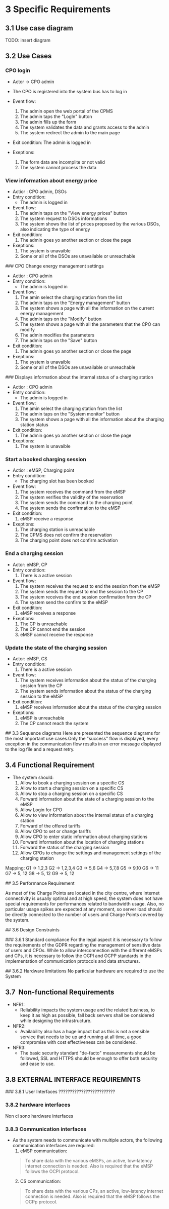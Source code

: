 # 3 Specific Requirements

## 3.1 Use case diagram

TODO: insert diagram
## 3.2 Use Cases 

### CPO login 
- Actor -> CPO admin
- The CPO is registered into the system bus has to log in 
- Event flow:
    1. The admin open the web portal of the CPMS
    2. The admin taps the "LogIn" button 
    3. The admin fills up the form
    4. The system validates the data and grants access to the admin
    5. The system redirect the admin to the main page

- Exit condition:
    The admin is logged in 
- Exeptions:
    1. The form data are incomplite or not valid 
    2. The system cannot process the data

### View information about energy price 
- Actior :
    CPO admin, DSOs
- Entry condition:
    - The admin is logged in 
- Event flow:
    1. The admin taps on the "View energy prices" button 
    2. The system request to DSOs informations 
    3. The system shows the list of prices proposed by the various DSOs, also indicating the type of energy
- Exit condition:
    1. The admin goes yo another section or close the page 
- Exeptions:
    1. The system is unavaible
    2. Some or all of the DSOs are unavailable or unreachable

### CPO Change energy management settings 
- Actior :
    CPO admin 
- Entry condition:
    - The admin is logged in 
- Event flow:
    1. The amin select the charging station from the list
    2. The admin taps on the "Energy management" button
    3. The system shows a page with all the information on the current energy management
    4. The admin taps on the "Modify" button
    5. The system shows a page with all the parameters that the CPO can modify
    6. The admin modifies the parameters
    7. The admin taps on the "Save" button
- Exit condition:
    1. The admin goes yo another section or close the page 
- Exeptions:
    1. The system is unavaible
    2. Some or all of the DSOs are unavailable or unreachable

### Displays information about the internal status of a charging station
- Actior :
    CPO admin 
- Entry condition:
    - The admin is logged in 
- Event flow:
    1. The amin select the charging station from the list
    2. The admin taps on the "System monitor" button
    3. The system shows a page with all the information about the charging station status
- Exit condition:
    1. The admin goes yo another section or close the page 
- Exeptions:
    1. The system is unavaible


### Start a booked charging session
- Actior :
    eMSP, Charging point
- Entry condition:
    - The charging slot has been booked
- Event flow:
    1. The system receives the command from the eMSP
    2. The system verifies the validity of the reservation
    3. The system sends the command to the charging point
    4. The system sends the confirmation to the eMSP
- Exit condition:
    1. eMSP receive a response
- Exeptions:
    1. The charging station is unreachable
    2. The CPMS does not confirm the reservation
    3. The charging point does not confirm activation

### End a charging session
- Actor: 
    eMSP, CP 
- Entry condition:
    1. There is a active session 
- Event flow:
    1. The system receives the request to end the session from the eMSP
    2. The system sends the request to end the session to the CP
    3. The system receives the end session confirmation from the CP
    4. The system send the confirm to the eMSP
- Exit condition:
    1. eMSP receives a response
- Exeptions:
    1. The CP is unreachable
    2. The CP cannot end the session
    3. eMSP cannot receive the response

### Update the state of the charging session
- Actor: 
    eMSP, CS
- Entry condition:
    1. There is a active session 
- Event flow:
    1. The system receives information about the status of the charging session from the CP
    2. The system sends information about the status of the charging session to the eMSP
- Exit condition:
    1. eMSP receives information about the status of the charging session
- Exeptions:
    1. eMSP is unreachable
    2. The CP cannot reach the system


## 3.3 Sequence diagrams 
Here are presented the sequence diagrams for the most important use cases.Only the "success" flow is displayed, every exception in the communication flow results in an error message displayed to the log file and a request retry.




## 3.4 Functional Requirement

- The system should:
    1. Allow to book a charging session on a specific CS
    2. Allow to start a charging session on a specific CS
    3. Allow to stop a charging session on a specific CS
    4. Forward information about the state of a charging session to the eMSP
    5. Allow Login for CPO
    6. Allow to view information about the internal status of a charging station
    7. Forward of the offered tariffs 
    8. Allow CPO to set or change tariffs
    9. Allow CPO to enter static information about charging stations
    10. Forward information about the location of charging stations
    11. Forward the status of the charging session
    12. Allow CPOs to change the settings and management settings of the charging station

Mapping: 
G1 -> 1,2,3
G2 -> 1,2,3,4
G3 -> 5,6
G4 -> 5,7,8
G5 -> 9,10
G6 -> 11
G7 -> 5, 12
G8 -> 5, 12
G9 -> 5, 12



## 3.5 Performance Requirement 

As most of the Charge Points are located in the city centre, where internet connectivity is usually optimal and at high speed, the system does not have special requirements for performances related to bandwidth usage. Also, no particular usage spikes are expected at any moment, so server load should be directly connected to the number of users and Charge Points covered by the system.

## 3.6 Design Constraints 

### 3.6.1 Standard compliance 
For the legal aspect it is necessary to follow the requirements of the GDPR regarding the management of sensitive data of users and CPOs. While to allow interconnection with the different eMSPs and CPs, it is necessary to follow the OCPI and OCPP standards in the implementation of communication protocols and data structures.

## 3.6.2 Hardware limitations 
No particular hardware are required to use the System


## 3.7  Non-functional Requirements
- NFR1:
    - Reliability impacts the system usage and the related business, to keep it as high as possible, fall back servers shall be considered while designing the infrastructure.
- NFR2:
    - Availability also has a huge impact but as this is not a sensible service that needs to be up and running at all time, a good compromise with cost effectiveness can be considered.
- NFR3:
    - The basic security standard "de-facto" measurements should be followed, SSL and HTTPS should be enough to offer both security and ease to use.

## 3.8 EXTERNAL INTERFACE REQUIREMNTS 

### 3.8.1 User Interfaces 
?????????????????????????

### 3.8.2 hardware interfaces 
Non ci sono hardware interfaces 

### 3.8.3 Communication interfaces 

- As the system needs to communicate with multiple actors, the following communication interfaces are required:
    1. eMSP communication:
    > To share data with the various eMSPs, an active, low-latency internet connection is needed. Also is required that the eMSP follows the OCPI protocol.
    2. CS communication:
    > To share data with the various CPs, an active, low-latency internet connection is needed. Also is required that the eMSP follows the OCPp protocol.



